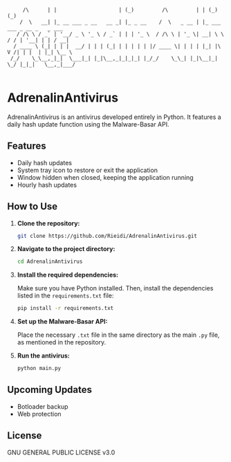 ```             _                      _ _                      _   _       _                
     /\      | |                    | (_)         /\         | | (_)     (_)               
    /  \   __| |_ __ ___ _ __   __ _| |_ _ __    /  \   _ __ | |_ ___   ___ _ __ _   _ ___ 
   / /\ \ / _` | '__/ _ \ '_ \ / _` | | | '_ \  / /\ \ | '_ \| __| \ \ / / | '__| | | / __|
  / ____ \ (_| | | |  __/ | | | (_| | | | | | |/ ____ \| | | | |_| |\ V /| | |  | |_| \__ \
 /_/    \_\__,_|_|  \___|_| |_|\__,_|_|_|_| |_/_/    \_\_| |_|\__|_| \_/ |_|_|   \__,_|___/
                                                                                           
```                                                                                           

# AdrenalinAntivirus
AdrenalinAntivirus is an antivirus developed entirely in Python. It features a daily hash update function using the Malware-Basar API.

## Features

- Daily hash updates
- System tray icon to restore or exit the application
- Window hidden when closed, keeping the application running
- Hourly hash updates

## How to Use

1. **Clone the repository:**

   ```bash
   git clone https://github.com/Rieidi/AdrenalinAntivirus.git
   ```

2. **Navigate to the project directory:**

   ```bash
   cd AdrenalinAntivirus
   ```

3. **Install the required dependencies:**

   Make sure you have Python installed. Then, install the dependencies listed in the `requirements.txt` file:

   ```bash
   pip install -r requirements.txt
   ```

4. **Set up the Malware-Basar API:**

   Place the necessary `.txt` file in the same directory as the main `.py` file, as mentioned in the repository.

5. **Run the antivirus:**

   ```bash
   python main.py
   ```

## Upcoming Updates

- Botloader backup
- Web protection

## License

GNU GENERAL PUBLIC LICENSE v3.0
